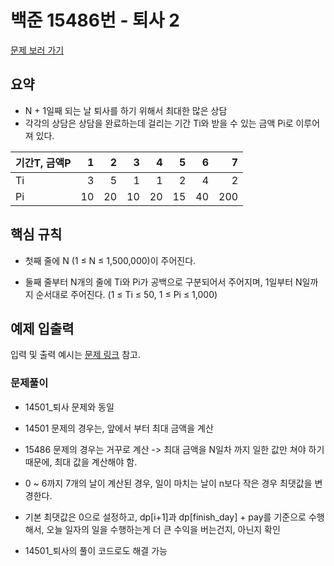 # 백준 15486번 - 퇴사 2

[문제 보러 가기](https://www.acmicpc.net/problem/15486)

## 요약

- N + 1일째 되는 날 퇴사를 하기 위해서 최대한 많은 상담
- 각각의 상담은 상담을 완료하는데 걸리는 기간 Ti와 받을 수 있는 금액 Pi로 이루어져 있다.

|기간T, 금액P|   1|   2|   3|   4|   5|   6|   7|
|:--------|---:|---:|---:|---:|---:|---:|---:|
|Ti       |3   |5   |1   |1   |2   |4   |2   |
|Pi       |10  |20  |10  |20  |15  |40  |200 |


## 핵심 규칙

- 첫째 줄에 N (1 ≤ N ≤ 1,500,000)이 주어진다.

- 둘째 줄부터 N개의 줄에 Ti와 Pi가 공백으로 구분되어서 주어지며, 1일부터 N일까지 순서대로 주어진다. (1 ≤ Ti ≤ 50, 1 ≤ Pi ≤ 1,000)

## 예제 입출력

입력 및 출력 예시는 [문제 링크](https://www.acmicpc.net/problem/15486) 참고.

### 문제풀이

- 14501_퇴사 문제와 동일
- 14501 문제의 경우는, 앞에서 부터 최대 금액을 계산
- 15486 문제의 경우는 거꾸로 계산 -> 최대 금액을 N일차 까지 일한 값만 쳐야 하기 때문에, 최대 값을 계산해야 함.

- 0 ~ 6까지 7개의 날이 계산된 경우, 일이 마치는 날이 n보다 작은 경우 최댓값을 변경한다.
- 기본 최댓값은 0으로 설정하고, dp[i+1]과 dp[finish_day] + pay를 기준으로 수행해서, 오늘 일자의 일을 수행하는게 더 큰 수익을 버는건지, 아닌지 확인


- 14501_퇴사의 풀이 코드로도 해결 가능